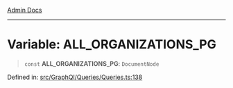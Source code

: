 [Admin Docs](/)

***

# Variable: ALL\_ORGANIZATIONS\_PG

> `const` **ALL\_ORGANIZATIONS\_PG**: `DocumentNode`

Defined in: [src/GraphQl/Queries/Queries.ts:138](https://github.com/PalisadoesFoundation/talawa-admin/blob/main/src/GraphQl/Queries/Queries.ts#L138)
